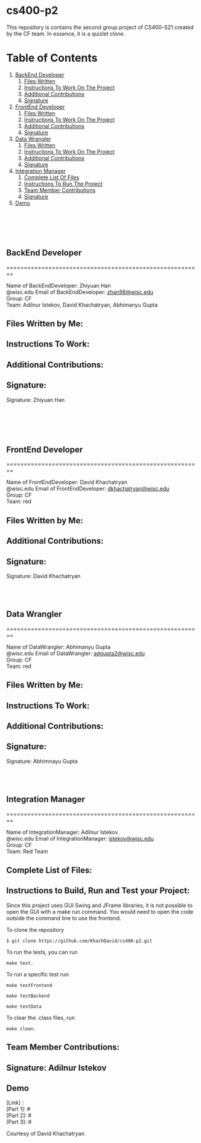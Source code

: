 # cs400-p2

This repository is contains the second group project of CS400-S21 created by the CF team.
In essence, it is a quizlet clone.

# Table of Contents

1. [BackEnd Developer](#packageone)
	1. [Files Written](#f1)
	2. [Instructions To Work On The Project](#i1)
	3. [Additional Contributions](#ac1)
	4. [Signature](#s1)
2. [FrontEnd Developer](#packagetwo)
	1. [Files Written](#f2)
	2. [Instructions To Work On The Project](#i2)
	3. [Additional Contributions](#ac2)
	4. [Signature](#s2)
3. [Data Wrangler](#packagethree)
	1. [Files Written](#f3)
	2. [Instructions To Work On The Project](#i3)
	3. [Additional Contributions](#ac3)
	4. [Signature](#s3)
4. [Integration Manager](#sql-games)
	1. [Complete List Of Files](#file-list)
	3. [Instructions To Run The Project](#run)
	4. [Team Member Contributions](#tmc)
	5. [Signature](#s4)
5. [Demo](#demo)

</br></br></br></br>
## BackEnd Developer<a name="packageone" />

========================================================

Name of BackEndDeveloper: Zhiyuan Han</br>
@wisc.edu Email of BackEndDeveloper: zhan98@wisc.edu</br>
Group: CF</br>
Team: Adilnur Istekov, David Khachatryan, Abhimanyu Gupta</br>

Files Written by Me: <a name="f1" />
--------------------


Instructions To Work: <a name="i1" />
--------------------



Additional Contributions: <a name="ac1" />
-------------------------


Signature: <a name="s1" />
----------
Signature: Zhiyuan Han

</br></br></br></br>
## FrontEnd Developer<a name="packagetwo" />

========================================================

Name of FrontEndDeveloper: David Khachatryan</br>
@wisc.edu Email of FrontEndDeveloper: dkhachatryan@wisc.edu</br>
Group: CF</br>
Team: red</br>

Files Written by Me: <a name="f2" />
--------------------


Additional Contributions: <a name="ac2" />
-------------------------


Signature: <a name="s2" />
----------
Signature: David Khachatryan
</br></br></br></br>

## Data Wrangler<a name="packagethree" />

========================================================

Name of DataWrangler: Abhimanyu Gupta</br>
@wisc.edu Email of DataWrangler: adgupta2@wisc.edu</br>
Group: CF</br>
Team: red</br>

Files Written by Me: <a name="f3" />
--------------------


Instructions To Work: <a name="i1" />
--------------------


Additional Contributions: <a name="ac3" />
-------------------------


Signature: <a name="s3" />
----------
Signature: Abhimnayu Gupta
</br></br></br></br>
## Integration Manager<a name="sql-games" />

========================================================

Name of IntegrationManager: Adilnur Istekov</br>
@wisc.edu Email of IntegrationManager: istekov@wisc.edu</br>
Group: CF</br>
Team: Red Team</br>

Complete List of Files: <a name="file-list" />
-----------------------


Instructions to Build, Run and Test your Project:<a name="run" />
-------------------------------------------------
Since this project uses GUI Swing and JFrame libraries, it is not possible to open the GUI with a make run command. 
You would need to open the code outside the command line to use the frontend.

To clone the repository
```
$ git clone https://github.com/KhachDavid/cs400-p2.git
```

To run the tests, you can run 
```
make test.
```
To run a specific test run:
```
make testFrontend
```

```
make testBackend
```
	
```
make testData
```

To clear the .class files, run 
```
make clean. 
```

Team Member Contributions: <a name="tmc" />
--------------------------


Signature: Adilnur Istekov <a name="s4" />
----------

## Demo<a name="demo"/>

[Link]⋮ </br>
[Part 1]: # </br>
[Part 2]: # </br>
[Part 3]: # </br>

Courtesy of David Khachatryan
